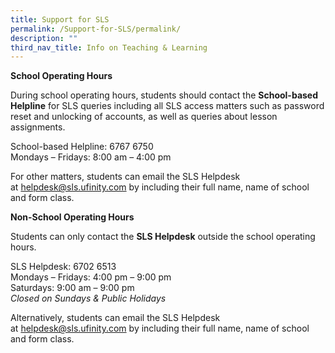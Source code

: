 ```yaml
---
title: Support for SLS
permalink: /Support-for-SLS/permalink/
description: ""
third_nav_title: Info on Teaching & Learning
---
```


**School Operating Hours**                           

During school operating hours, students should contact the **School-based Helpline** for SLS queries including all SLS access matters such as password reset and unlocking of accounts, as well as queries about lesson assignments.

School-based Helpline: 6767 6750 \
Mondays – Fridays: 8:00 am – 4:00 pm

For other matters, students can email the SLS Helpdesk at [helpdesk@sls.ufinity.com](mailto:helpdesk@sls.ufinity.com) by including their full name, name of school and form class.

**Non-School Operating Hours**               

Students can only contact the **SLS Helpdesk** outside the school operating hours.

SLS Helpdesk: 6702 6513 \
Mondays – Fridays: 4:00 pm – 9:00 pm\
Saturdays: 9:00 am – 9:00 pm\
*Closed on Sundays & Public Holidays*

Alternatively, students can email the SLS Helpdesk at [helpdesk@sls.ufinity.com](mailto:helpdesk@sls.ufinity.com) by including their full name, name of school and form class.